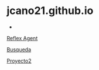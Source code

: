 # jcano21.github.io
-
[Reflex Agent](https://jcano21.github.io/artificial_intelligence_js/reflex_agent.html)

[Busqueda](https://jcano21.github.io/artificial_intelligence_js/02_breadth_depth_search.html)


[Proyecto2](https://jcano21.github.io/artificial_intelligence_js/Proyecto2/index.html)


